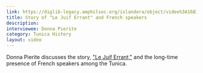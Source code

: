 ```yaml
---
link: https://diglib-legacy.amphilsoc.org/islandora/object/video%3A1681/datastream/MP4/view
title: Story of "Le Juif Errant" and French speakers
description: 
interviewee: Donna Pierite
category: Tunica History
layout: video
---
```


Donna Pierite discusses the story, <a href="https://diglib.amphilsoc.org/islandora/object/text%3A311766?page=7" target="_blank">"Le Juif Errant,"</a> and the long-time presence of French speakers among the Tunica.